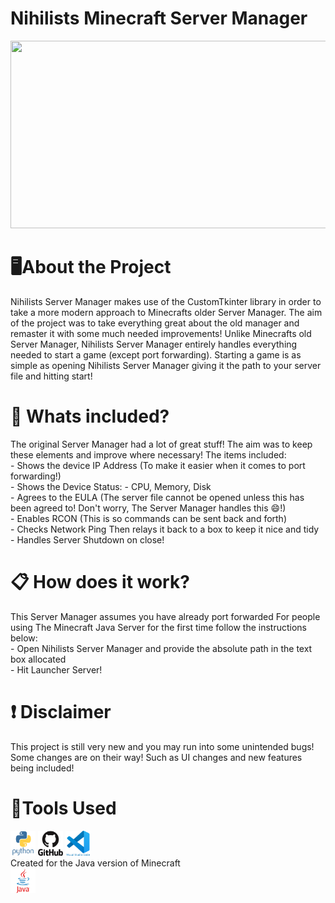 <h1>
  Nihilists Minecraft Server Manager
</h1>
<div align="center">
  <img src="https://media.giphy.com/media/ttknk7M3d3UBEeZsii/giphy.gif" width="600" height="300"/>
</div>

<h1>
  🖥️About the Project
</h1>
<div>
  <p1>
  Nihilists Server Manager makes use of the CustomTkinter library in order to take a more modern approach to Minecrafts older Server Manager.
  The aim of the project was to take everything great about the old manager and remaster it with some much needed improvements!
  Unlike Minecrafts old Server Manager, Nihilists Server Manager entirely handles everything needed to start a game (except port forwarding).
  Starting a game is as simple as opening Nihilists Server Manager giving it the path to your server file and hitting start!
  </p1>
</div>

<h1>
  🔎 Whats included?
</h1>
<div>
  <p1>
    The original Server Manager had a lot of great stuff! The aim was to keep these elements and improve where necessary! The items included:<br>
    - Shows the device IP Address (To make it easier when it comes to port forwarding!)<br>
    - Shows the Device Status: - CPU, Memory, Disk<br>
    - Agrees to the EULA (The server file cannot be opened unless this has been agreed to! Don't worry, The Server Manager handles this 😄!)<br>
    - Enables RCON  (This is so commands can be sent back and forth)<br>
    - Checks Network Ping Then relays it back to a box to keep it nice and tidy<br>
    - Handles Server Shutdown on close!
    
  </p1>
</div>
  
<h1>
 📋 How does it work?
</h1>
<div>
  <p1>
    This Server Manager assumes you have already port forwarded
    For people using The Minecraft Java Server for the first time follow the instructions below:<br>
    - Open Nihilists Server Manager and provide the absolute path in the text box allocated<br>
    - Hit Launcher Server!
  </p1>
</div>

<h1>
 ❗ Disclaimer
</h1>
<div>
  <p1>
    This project is still very new and you may run into some unintended bugs! Some changes are on their way! Such as UI changes and new features being included!
  </p1>
</div>

<h1>
  🧰Tools Used
</h1>
<div>
    <img src="https://github.com/devicons/devicon/blob/master/icons/python/python-original-wordmark.svg" title="Python" **alt="Python" width="40" height="40"/>
    <img src="https://github.com/devicons/devicon/blob/master/icons/github/github-original-wordmark.svg" title="Github" **alt="Github" width="40" height="40"/>
    <img src="https://github.com/devicons/devicon/blob/master/icons/vscode/vscode-original-wordmark.svg" title="Vscode" **alt="Vscode" width="40" height="40"/>
  <br>
  <p1>
    Created for the Java version of Minecraft
    <br>
  </p1>
    <img src="https://github.com/devicons/devicon/blob/master/icons/java/java-original-wordmark.svg" title="Java" **alt="Java" width="40" height="40"/>
</div>

